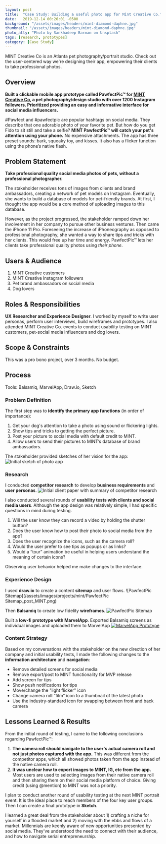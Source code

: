 ```yaml
---
layout: post
title:  "Case Study: Building a useful photo app for Mint Creative Co."
date:   2019-12-14 00:26:01 -0500
background: "/assets/images/headers/mint-diamond-daphne.jpg"
thumbnail: "/assets/images/headers/mint-diamond-daphne.jpg"
photo_atty: "Photo by Sankhadeep Barman on Unsplash"
tags: [research, prototypes]
category: [Case Study]
---
```

MINT Creative Co is an Atlanta pet photography/portrait studio. Check out the user-centered way we're designing their app, empowering their clients to take professional photos.

## Overview
**Built a clickable mobile app prototype called PawfectPic&trade; for [MINT Creative Co](mintcreativeco.com), a pet photography/design studio with over 1200 Instagram followers. Prioritized providing an easy and informative interface for social media influencers.**

#Pawfect and #pawfectpic are popular hashtags on social media. They describe that one adorable photo of your favorite pet. But how do you get Fido to sit still and take a selfie? **MINT PawfectPic&trade; will catch your pet's attention using your phone.** No expensive attachments. The app has three preset sounds: bark, squeaky toy, and kisses. It also has a flicker function using the phone’s native flash.

## Problem Statement
**Take professional quality social media photos of pets, without a professional photographer.**

The stakeholder receives tons of images from clients and brand ambassadors, creating a network of pet models on Instagram. Eventually, she wants to build a database of models for pet-friendly brands. At first, I thought the app would be a core method of uploading images to this database.

However, as the project progressed, the stakeholder ramped down her involvement in her company to pursue other business ventures. Then came the iPhone 11 Pro. Foreseeing the increase of iPhoneography as opposed to professional photography, she wanted a way to share tips and tricks with her clients. This would free up her time and energy. PawfectPic&trade; lets her clients take professional quality photos using _their phone_.

## Users & Audience
1. MINT Creative customers
1. MINT Creative Instagram followers
1. Pet brand ambassadors on social media
1. Dog lovers

## Roles & Responsibilities
**UX Researcher and Experience Designer**. I worked by myself to write user personas, perform user interviews, build wireframes and prototypes. I also attended MINT Creative Co. events to conduct usability testing on MINT customers, pet-social media influencers and dog lovers.

## Scope & Constraints
This was a pro bono project, over 3 months. No budget.

## Process
<div class="toolbox">Tools: Balsamiq, MarvelApp, Draw.io, Sketch</div>

### Problem Definition
The first step was to **identify the primary app functions** (in order of importance):
1. Get your dog's attention to take a photo using sound or flickering lights.
1. Show tips and tricks to getting the perfect picture.
1. Post your picture to social media with default credit to MINT.
1. Allow users to send their pictures to MINT’s database of brand ambassadors.

The stakeholder provided sketches of her vision for the app:
![Initial sketch of photo app](/assets/images/projects/mint/IMG_0004.jpg)

### Research

I conducted **competitor research** to develop **business requirements** and **user personas**.
![Initial client paper with summary of competitor research](/assets/images/projects/mint/client_paper.png)

I also conducted several rounds of **usability tests with clients and social media users**.
Although the app design was relatively simple, I had specific questions in mind during testing.
1. Will the user know they can record a video by holding the shutter button?
1. Does the user know how to post their photo to social media from the app?
1. Does the user recognize the icons, such as the camera roll?
1. Would the user prefer to see tips as popups or as links?
1. Would a “tour” animation be useful in helping users understand the meaning of certain icons?

Observing user behavior helped me make changes to the interface.

### Experience Design
I used **draw.io** to create a content **sitemap** and user flows.
![PawfectPic Sitemap](/assets/images/projects/mint/PawfectPic Sitemap_post_MINT.png)

Then **Balsamiq** to create low fidelity **wireframes**.
![PawfectPic Sitemap](/assets/images/projects/mint/PawfectPic_Wireframe_map_2.png)

Built a **low-fi prototype with MarvelApp**. Exported Balsamiq screens as individual images and uploaded them to MarvelApp
[![MarvelApp Prototype](/assets/images/projects/mint/marvelapp.png)](https://marvelapp.com/5gjd48h)


### Content Strategy
Based on my conversations with the stakeholder on the new direction of her company and initial usability tests, I made the following changes to the **information architecture** and **navigation**:
* Remove detailed screens for social media
* Remove export/post to MINT functionality for MVP release
* Add screen for tips
* Show push notifications for tips
* Move/change the "light flicker"  icon
* Change camera roll “film” icon to a thumbnail of the latest photo
* Use the industry-standard icon for swapping between front and back camera

## Lessons Learned & Results
From the initial round of testing, I came to the following conclusions regarding PawfectPic&trade;:
1. **The camera roll should navigate to the user's actual camera roll and not just photos captured with the app.** This was different from the competitor apps, which all showed photos taken from the app instead of the native camera roll.
1. **It was unclear how to export images to MINT, IG, etc from the app.** Most users are used to selecting images from their native camera roll and then sharing them on their social media platform of choice. Giving credit (using @mention) to MINT was not a priority.

I plan to conduct another round of usability testing at the next MINT portrait event. It is the ideal place to reach members of the four key user groups. Then I can create a final prototype in **Sketch**.

I learned a great deal from the stakeholder about 1) crafting a niche for yourself in a flooded market and 2) moving with the ebbs and flows of a market. Millennials are keenly aware of new opportunities presented by social media. They've understood the need to connect with their audience, and how to navigate serial entrepreneurship.
